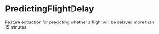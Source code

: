 # PredictingFlightDelay
Feature extraction for predicting whether a flight will be delayed more than 15 minutes
